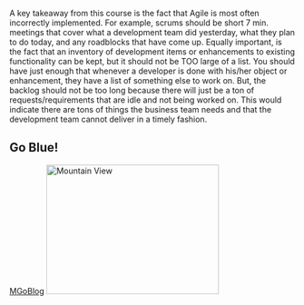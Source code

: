 A key takeaway from this course is the fact that Agile is most often incorrectly implemented. For example, scrums should be short 7 min. meetings that cover what a development team did yesterday, what they plan to do today, and any roadblocks that have come up. Equally important, is the fact that an inventory of development items or enhancements to existing functionality can be kept, but it should not be TOO large of a list. You should have just enough that whenever a developer is done with his/her object or enhancement, they have a list of something else to work on. But, the backlog should not be too long because there will just be a ton of requests/requirements that are idle and not being worked on. This would indicate there are tons of things the business team needs and that the development team cannot deliver in a timely fashion.


<h2>Go Blue!</h2>
<a href="http://www.mgoblog.com">MGoBlog</a>
<img src="http://www.ngngsports.com/wp-content/uploads/2014/10/michigan-football.jpg" alt="Mountain View" style="width:304px;height:228px">

</body>
</html>


